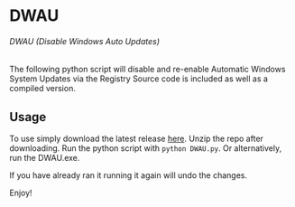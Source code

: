 # DWAU
###### DWAU (Disable Windows Auto Updates)

The following python script will disable and re-enable Automatic Windows System Updates via the Registry
Source code is included as well as a compiled version.

## Usage
To use simply download the latest release [here]().
Unzip the repo after downloading.
Run the python script with `python DWAU.py`.
Or alternatively, run the DWAU.exe.

If you have already ran it running it again will undo the changes.

Enjoy!
